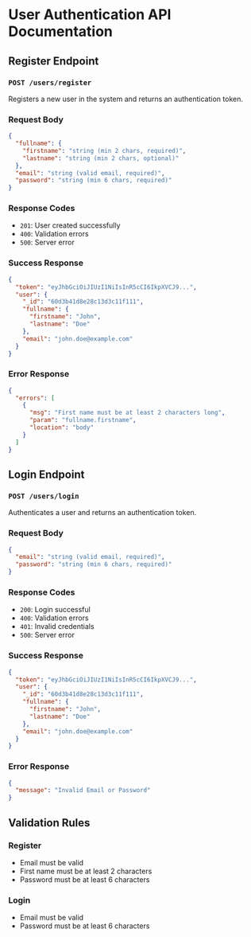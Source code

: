 # User Authentication API Documentation

## Register Endpoint

### `POST /users/register`

Registers a new user in the system and returns an authentication token.

### Request Body
```json
{
  "fullname": {
    "firstname": "string (min 2 chars, required)",
    "lastname": "string (min 2 chars, optional)"
  },
  "email": "string (valid email, required)",
  "password": "string (min 6 chars, required)"
}
```

### Response Codes
- `201`: User created successfully
- `400`: Validation errors
- `500`: Server error

### Success Response
```json
{
  "token": "eyJhbGciOiJIUzI1NiIsInR5cCI6IkpXVCJ9...",
  "user": {
    "_id": "60d3b41d8e28c13d3c11f111",
    "fullname": {
      "firstname": "John",
      "lastname": "Doe"
    },
    "email": "john.doe@example.com"
  }
}
```

### Error Response
```json
{
  "errors": [
    {
      "msg": "First name must be at least 2 characters long",
      "param": "fullname.firstname",
      "location": "body"
    }
  ]
}
```

## Login Endpoint

### `POST /users/login`

Authenticates a user and returns an authentication token.

### Request Body
```json
{
  "email": "string (valid email, required)",
  "password": "string (min 6 chars, required)"
}
```

### Response Codes
- `200`: Login successful
- `400`: Validation errors
- `401`: Invalid credentials
- `500`: Server error

### Success Response
```json
{
  "token": "eyJhbGciOiJIUzI1NiIsInR5cCI6IkpXVCJ9...",
  "user": {
    "_id": "60d3b41d8e28c13d3c11f111",
    "fullname": {
      "firstname": "John",
      "lastname": "Doe"
    },
    "email": "john.doe@example.com"
  }
}
```

### Error Response
```json
{
  "message": "Invalid Email or Password"
}
```

## Validation Rules

### Register
- Email must be valid
- First name must be at least 2 characters
- Password must be at least 6 characters

### Login
- Email must be valid
- Password must be at least 6 characters